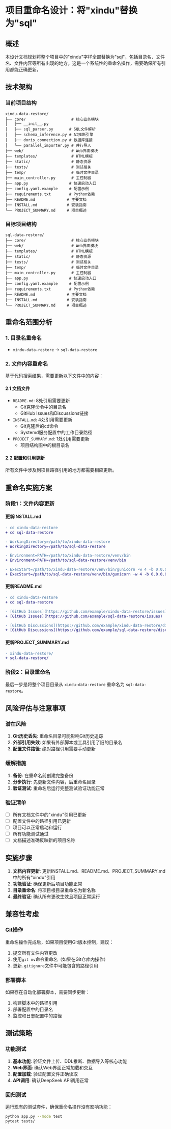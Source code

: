 # 项目重命名设计：将"xindu"替换为"sql"

## 概述

本设计文档规划将整个项目中的"xindu"字样全部替换为"sql"，包括目录名、文件名、文件内容等所有出现的地方。这是一个系统性的重命名操作，需要确保所有引用都能正确更新。

## 技术架构

### 当前项目结构
```
xindu-data-restore/
├── core/                    # 核心业务模块
│   ├── __init__.py
│   ├── sql_parser.py       # SQL文件解析
│   ├── schema_inference.py # AI推断引擎
│   ├── doris_connection.py # 数据库连接
│   └── parallel_importer.py # 并行导入
├── web/                     # Web界面模块
├── templates/               # HTML模板
├── static/                  # 静态资源
├── tests/                   # 测试相关
├── temp/                    # 临时文件目录
├── main_controller.py       # 主控制器
├── app.py                  # 快速启动入口
├── config.yaml.example     # 配置示例
├── requirements.txt        # Python依赖
├── README.md              # 主要文档
├── INSTALL.md             # 安装指南
└── PROJECT_SUMMARY.md     # 项目概述
```

### 目标项目结构
```
sql-data-restore/
├── core/                    # 核心业务模块
├── web/                     # Web界面模块
├── templates/               # HTML模板
├── static/                  # 静态资源
├── tests/                   # 测试相关
├── temp/                    # 临时文件目录
├── main_controller.py       # 主控制器
├── app.py                  # 快速启动入口
├── config.yaml.example     # 配置示例
├── requirements.txt        # Python依赖
├── README.md              # 主要文档
├── INSTALL.md             # 安装指南
└── PROJECT_SUMMARY.md     # 项目概述
```

## 重命名范围分析

### 1. 目录名重命名
- `xindu-data-restore` → `sql-data-restore`

### 2. 文件内容重命名
基于代码搜索结果，需要更新以下文件中的内容：

#### 2.1 文档文件
- `README.md`: 8处引用需要更新
  - Git克隆命令中的目录名
  - GitHub Issues和Discussions链接
- `INSTALL.md`: 4处引用需要更新
  - Git克隆后的cd命令
  - Systemd服务配置中的工作目录路径
- `PROJECT_SUMMARY.md`: 1处引用需要更新
  - 项目结构图中的根目录名

#### 2.2 配置和引用更新
所有文件中涉及到项目路径引用的地方都需要相应更新。

## 重命名实施方案

### 阶段1：文件内容更新

#### 更新INSTALL.md
```diff
- cd xindu-data-restore
+ cd sql-data-restore

- WorkingDirectory=/path/to/xindu-data-restore
+ WorkingDirectory=/path/to/sql-data-restore

- Environment=PATH=/path/to/xindu-data-restore/venv/bin
+ Environment=PATH=/path/to/sql-data-restore/venv/bin

- ExecStart=/path/to/xindu-data-restore/venv/bin/gunicorn -w 4 -b 0.0.0.0:5000 start_web:application
+ ExecStart=/path/to/sql-data-restore/venv/bin/gunicorn -w 4 -b 0.0.0.0:5000 start_web:application
```

#### 更新README.md
```diff
- cd xindu-data-restore
+ cd sql-data-restore

- [GitHub Issues](https://github.com/example/xindu-data-restore/issues)
+ [GitHub Issues](https://github.com/example/sql-data-restore/issues)

- [GitHub Discussions](https://github.com/example/xindu-data-restore/discussions)
+ [GitHub Discussions](https://github.com/example/sql-data-restore/discussions)
```

#### 更新PROJECT_SUMMARY.md
```diff
- xindu-data-restore/
+ sql-data-restore/
```

### 阶段2：目录重命名

最后一步是将整个项目目录从 `xindu-data-restore` 重命名为 `sql-data-restore`。

## 风险评估与注意事项

### 潜在风险
1. **Git历史丢失**: 重命名目录可能影响Git历史追踪
2. **外部引用失效**: 如果有外部脚本或工具引用了旧的目录名
3. **配置文件路径**: 绝对路径引用需要手动更新

### 缓解措施
1. **备份**: 在重命名前创建完整备份
2. **分步执行**: 先更新文件内容，后重命名目录
3. **验证测试**: 重命名后运行完整测试验证功能正常

### 验证清单
- [ ] 所有文档文件中的"xindu"引用已更新
- [ ] 配置文件中的路径引用已更新  
- [ ] 项目可以正常启动和运行
- [ ] 所有功能测试通过
- [ ] 文档描述准确反映新的项目名称

## 实施步骤

1. **文档内容更新**: 更新INSTALL.md、README.md、PROJECT_SUMMARY.md中的所有"xindu"引用
2. **功能验证**: 确保更新后项目功能正常
3. **目录重命名**: 将项目根目录重命名为新名称
4. **最终验证**: 确认所有更改生效且项目正常运行

## 兼容性考虑

### Git操作
重命名操作完成后，如果项目使用Git版本控制，建议：
1. 提交所有文件内容更改
2. 使用`git mv`命令重命名（如果在Git仓库内操作）
3. 更新`.gitignore`文件中可能包含的路径引用

### 部署脚本
如果存在自动化部署脚本，需要同步更新：
1. 构建脚本中的路径引用
2. 部署配置中的目录名
3. 监控和日志配置中的路径

## 测试策略

### 功能测试
1. **基本功能**: 验证文件上传、DDL推断、数据导入等核心功能
2. **Web界面**: 确认Web界面正常加载和交互
3. **配置加载**: 验证配置文件正确读取
4. **API调用**: 确认DeepSeek API调用正常

### 回归测试
运行现有的测试套件，确保重命名操作没有影响功能：
```bash
python app.py --mode test
pytest tests/
```